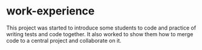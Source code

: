 # work-experience
This project was started to introduce some students to code and practice of writing tests and code together.
It also worked to show them how to merge code to a central project and collaborate on it.

